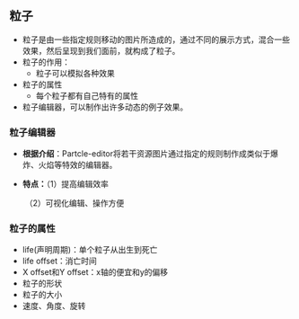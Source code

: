 ## 粒子

- 粒子是由一些指定规则移动的图片所造成的，通过不同的展示方式，混合一些效果，然后呈现到我们面前，就构成了粒子。
- 粒子的作用：
  - 粒子可以模拟各种效果
- 粒子的属性
  - 每个粒子都有自己特有的属性
- 粒子编辑器，可以制作出许多动态的例子效果。



### 粒子编辑器

- **根据介绍**：Partcle-editor将若干资源图片通过指定的规则制作成类似于爆炸、火焰等特效的编辑器。

- **特点：**（1）提高编辑效率

  ​	   （2）可视化编辑、操作方便

### 粒子的属性

- life(声明周期)：单个粒子从出生到死亡
- life offset：消亡时间
- X offset和Y offset：x轴的便宜和y的偏移
- 粒子的形状
- 粒子的大小
- 速度、角度、旋转





















